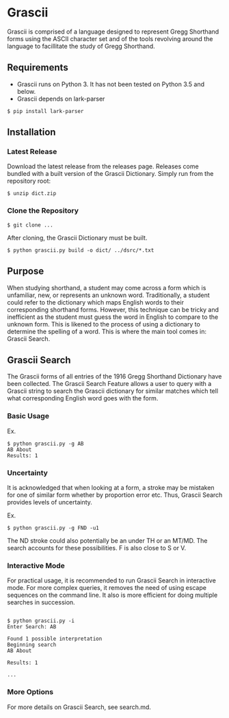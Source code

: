 
# Grascii 

Grascii is comprised of a language designed to represent Gregg Shorthand
forms using the ASCII character set and of the tools revolving around
the language to facillitate the study of Gregg Shorthand.

## Requirements
- Grascii runs on Python 3. It has not been tested on Python 3.5 and below.
- Grascii depends on lark-parser

```
$ pip install lark-parser
```

## Installation

### Latest Release

Download the latest release from the releases page.
Releases come bundled with a built version of the Grascii Dictionary.
Simply run from the repository root:

```
$ unzip dict.zip
```

### Clone the Repository

```
$ git clone ...
```

After cloning, the Grascii Dictionary must be built.

```
$ python grascii.py build -o dict/ ../dsrc/*.txt
```


## Purpose
When studying shorthand, a student may come across a form which is 
unfamiliar, new, or represents an unknown word. Traditionally, a student
could refer to the dictionary which maps English words to their 
corresponding shorthand forms. However, this technique can be tricky and
inefficient as the student must guess the word in English to
compare to the unknown form. This is likened to the process of using a
dictionary to determine the spelling of a word. This is where the main tool
comes in: Grascii Search.

## Grascii Search
The Grascii forms of all entries of the 1916 Gregg Shorthand Dictionary
have been collected. The Grascii Search Feature allows a user to query with
a Grascii string to search the Grascii dictionary for similar matches
which tell what corresponding English word goes with the form.

### Basic Usage

Ex.

    $ python grascii.py -g AB
    AB About
    Results: 1

### Uncertainty

It is acknowledged that when looking at a form, a stroke may be mistaken
for one of similar form whether by proportion error etc. Thus, Grascii
Search provides levels of uncertainty.

Ex.

    $ python grascii.py -g FND -u1

The ND stroke could also potentially be an under TH or an MT/MD. The search
accounts for these possibilities. F is also close to S or V.

### Interactive Mode

For practical usage, it is recommended to run Grascii Search in interactive
mode. For more complex queries, it removes the need of using escape 
sequences on the command line. It also is more efficient for doing 
multiple searches in succession.

```

$ python grascii.py -i
Enter Search: AB

Found 1 possible interpretation
Beginning search
AB About

Results: 1

...

```

### More Options

For more details on Grascii Search, see search.md.


